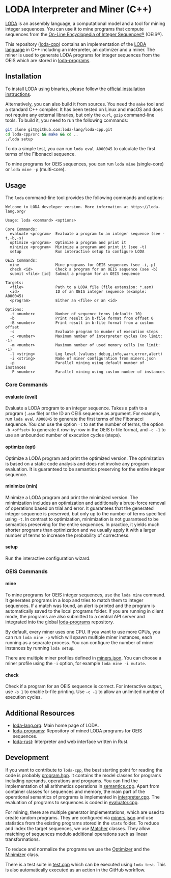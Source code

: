 # LODA Interpreter and Miner (C++)

[LODA](https://loda-lang.org) is an assembly language, a computational model and a tool for mining integer sequences.
You can use it to mine programs that compute sequences from the [On-Line Encyclopedia of Integer Sequences®](http://oeis.org/) (OEIS®).

This repository ([loda-cpp](https://github.com/loda-lang/loda-cpp)) contains an implementation of the [LODA language](https://loda-lang.org/spec) in C++ including an interpreter, an optimizer and a miner. The miner is used to generate LODA programs for integer sequences from the OEIS which are stored in [loda-programs](https://github.com/loda-lang/loda-programs).

## Installation

To install LODA using binaries, please follow the [official installation instructions](http://loda-lang.org/install/).

Alternatively, you can also build it from sources. You need the `make` tool and a standard C++ compiler. It has been tested on Linux and macOS and does not require any external libraries, but only the `curl`, `gzip` command-line tools. To build it, you need to run the following commands:

```bash
git clone git@github.com:loda-lang/loda-cpp.git
cd loda-cpp/src && make && cd ..
./loda setup
```

To do a simple test, you can run `loda eval A000045` to calculate the first terms of the Fibonacci sequence.

To mine programs for OEIS sequences, you can run `loda mine` (single-core) or `loda mine -p` (multi-core).

## Usage

The `loda` command-line tool provides the following commands and options:

```
Welcome to LODA developer version. More information at https://loda-lang.org/

Usage: loda <command> <options>

Core Commands:
  evaluate <program>  Evaluate a program to an integer sequence (see -t,-b,-s)
  optimize <program>  Optimize a program and print it
  minimize <program>  Minimize a program and print it (see -t)
  setup               Run interactive setup to configure LODA

OEIS Commands:
  mine                Mine programs for OEIS sequences (see -i,-p)
  check <id>          Check a program for an OEIS sequence (see -b)
  submit <file> [id]  Submit a program for an OEIS sequence

Targets:
  <file>              Path to a LODA file (file extension: *.asm)
  <id>                ID of an OEIS integer sequence (example: A000045)
  <program>           Either an <file> or an <id>

Options:
  -t <number>         Number of sequence terms (default: 10)
  -b                  Print result in b-file format from offset 0
  -B <number>         Print result in b-file format from a custom offset
  -s                  Evaluate program to number of execution steps
  -c <number>         Maximum number of interpreter cycles (no limit: -1)
  -m <number>         Maximum number of used memory cells (no limit: -1)
  -l <string>         Log level (values: debug,info,warn,error,alert)
  -i <string>         Name of miner configuration from miners.json
  -p                  Parallel mining using default number of instances
  -P <number>         Parallel mining using custom number of instances
```

### Core Commands

#### evaluate (eval)

Evaluate a LODA program to an integer sequence. Takes a path to a program (`.asm` file) or the ID an OEIS sequence as argument. For example, run `loda eval A000045` to generate the first terms of the Fibonacci sequence. You can use the option `-t` to set the number of terms, the option `-b <offset>` to generate it row-by-row in the OEIS b-file format, and `-c -1` to use an unbounded number of execution cycles (steps).

#### optimize (opt)

Optimize a LODA program and print the optimized version. The optimization is based on a static code analysis and does not involve any program evaluation. It is guaranteed to be semantics preserving for the entire integer sequence.

#### minimize (min)

Minimize a LODA program and print the minimized version. The minimization includes an optimization and additionally a brute-force removal of operations based on trial and error. It guarantees that the generated integer sequence is preserved, but only up to the number of terms specified using `-t`. In contrast to optimization, minimization is not guaranteed to be semantics preserving for the entire sequences. In practice, it yields much shorter programs than optimization and we usually apply it with a larger number of terms to increase the probability of correctness.

#### setup

Run the interactive configuration wizard.

### OEIS Commands

#### mine

To mine programs for OEIS integer sequences, use the `loda mine` command. It generates programs in a loop and tries to match them to integer sequences. If a match was found, an alert is printed and the program is automatically saved to the local programs folder. If you are running in client mode, the programs are also submitted to a central API server and integrated into the global [loda-programs](https://github.com/loda-lang/loda-programs) repository.

By default, every miner uses one CPU. If you want to use more CPUs, you can run `loda mine -p` which will spawn multiple miner instances, each running as a separate process. You can configure the number of miner instances by running `loda setup`.

There are multiple miner profiles defined in [miners.json](miners.default.json). You can choose a miner profile using the `-i` option, for example `loda mine -i mutate`.

#### check

Check if a program for an OEIS sequence is correct. For interactive output, use `-b 1` to enable b-file printing. Use `-c -1` to allow an unlimited number of execution cycles.

## Additional Resources

* [loda-lang.org](https://loda-lang.org): Main home page of LODA.
* [loda-programs](https://github.com/loda-lang/loda-programs): Repository of mined LODA programs for OEIS sequences.
* [loda-rust](https://github.com/loda-lang/loda-rust): Interpreter and web interface written in Rust.

## Development

If you want to contribute to `loda-cpp`, the best starting point for reading the code is probably [program.hpp](/src/include/program.hpp). It contains the model classes for programs including operands, operations and programs. You can find the implementation of all arithmetics operations in [semantics.cpp](/src/semantics.cpp). Apart from container classes for sequences and memory, the main part of the operational semantics of programs is implemented in [interpreter.cpp](/src/interpreter.cpp). The evaluation of programs to sequences is coded in [evaluator.cpp](/src/evaluator.cpp).

For mining, there are multiple generator implementations, which are used to create random programs. They are configured via [miners.json](/miners.default.json) and use statistics from the existing programs stored in the `stats` folder. To reduce and index the target sequences, we use [Matcher](/src/include/matcher.hpp) classes. They allow matching of sequences modulo additional operations such as linear transformations.

To reduce and normalize the programs we use the [Optimizer](/src/include/optimizer.hpp) and the [Minimizer](/src/include/minimizer.hpp) class.

There is a test suite in [test.cpp](/src/test.cpp) which can be executed using `loda test`. This is also automatically executed as an action in the GitHub workflow.
